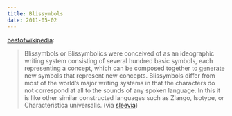 ```yaml
---
title: Blissymbols
date: 2011-05-02
---
```


[bestofwikipedia](http://bestofwikipedia.tumblr.com/post/5110174887):

> Blissymbols or Blissymbolics were conceived of as an ideographic
> writing system consisting of several hundred basic symbols, each
> representing a concept, which can be composed together to generate new
> symbols that represent new concepts. Blissymbols differ from most of
> the world’s major writing systems in that the characters do not
> correspond at all to the sounds of any spoken language. In this it is
> like other similar constructed languages such as Zlango, Isotype, or
> Characteristica universalis. (via
> [sleevia](http://sleevia.tumblr.com/))


